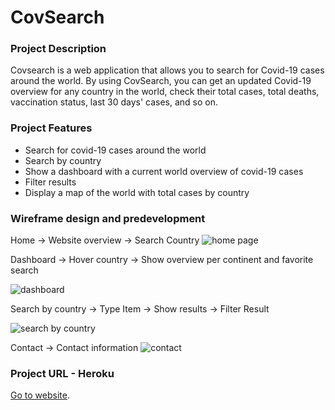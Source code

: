 <h1>CovSearch</h1>

<h3>Project Description</h3>

Covsearch is a web application that allows you to search for Covid-19 cases around the world. By using CovSearch, you can get an updated Covid-19 overview for any country in the world, check their total cases, total deaths, vaccination status, last 30 days' cases, and so on.

<h3>Project Features </h3>

<ul>
  <li>Search for covid-19 cases around the world</li>
  <li>Search by country</li>
  <li>Show a dashboard with a current world overview of covid-19 cases</li>
  <li>Filter results</li>
  <li>Display a map of the world with total cases by country</li>
 
</ul>

<h3>Wireframe design and predevelopment</h3>

Home -> Website overview -> Search Country
<img src="https://github.com/pamelaposada/covsearch-react/blob/main/project-proposal/home.png" alt="home page">

Dashboard -> Hover country -> Show overview per continent and favorite search

<img src="https://github.com/pamelaposada/covsearch-react/blob/main/project-proposal/dashboard.png" alt="dashboard">

Search by country -> Type Item -> Show results -> Filter Result

 <img src="https://github.com/pamelaposada/covsearch-react/blob/main/project-proposal/search-by-country.png" alt="search by country">

Contact -> Contact information
<img src="https://github.com/pamelaposada/covsearch-react/blob/main/project-proposal/contact.png" alt="contact">

<h3>Project URL - Heroku</h3>

[Go to website](https://quiet-peak-08322.herokuapp.com/).
